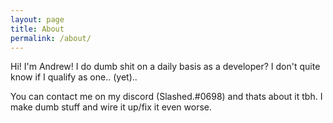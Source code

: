 ```yaml
---
layout: page
title: About
permalink: /about/
---
```


Hi! I'm Andrew! I do dumb shit on a daily basis as a developer? I don't quite know if I qualify as one.. (yet)..

You can contact me on my discord (Slashed.#0698) and thats about it tbh.
I make dumb stuff and wire it up/fix it even worse.
